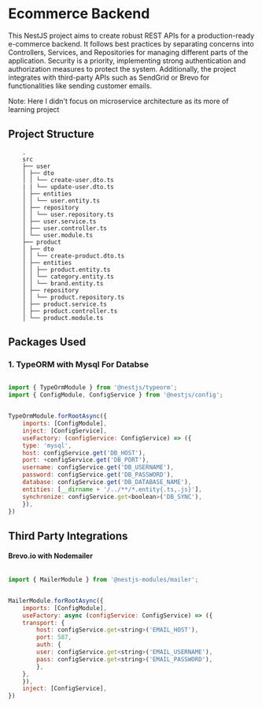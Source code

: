 # Ecommerce Backend

This NestJS project aims to create robust REST APIs for a production-ready e-commerce backend. It follows best practices by separating concerns into Controllers, Services, and Repositories for managing different parts of the application. Security is a priority, implementing strong authentication and authorization measures to protect the system. Additionally, the project integrates with third-party APIs such as SendGrid or Brevo for functionalities like sending customer emails.

Note: Here I didn't focus on microservice architecture as its more of learning project

## Project Structure

        .
        src
        ├── user
        │ ├── dto
        │ │ └── create-user.dto.ts
        | | └── update-user.dto.ts
        │ ├── entities
        │ │ └── user.entity.ts
        │ ├── repository
        │ │ └── user.repository.ts
        │ ├── user.service.ts
        │ ├── user.controller.ts
        │ └── user.module.ts
        ├── product
        │ ├── dto
        │ │ └── create-product.dto.ts
        │ ├── entities
        │ │ ├── product.entity.ts
        │ │ └── category.entity.ts
        │ │ └── brand.entity.ts
        │ ├── repository
        │ │ └── product.repository.ts
        │ ├── product.service.ts
        │ ├── product.controller.ts
        │ └── product.module.ts

## Packages Used

### 1. TypeORM with Mysql For Databse

```javascript

import { TypeOrmModule } from '@nestjs/typeorm';
import { ConfigModule, ConfigService } from '@nestjs/config';


TypeOrmModule.forRootAsync({
    imports: [ConfigModule],
    inject: [ConfigService],
    useFactory: (configService: ConfigService) => ({
    type: 'mysql',
    host: configService.get('DB_HOST'),
    port: +configService.get('DB_PORT'),
    username: configService.get('DB_USERNAME'),
    password: configService.get('DB_PASSWORD'),
    database: configService.get('DB_DATABASE_NAME'),
    entities: [__dirname + '/../**/*.entity{.ts,.js}'],
    synchronize: configService.get<boolean>('DB_SYNC'),
    }),
})
```

## Third Party Integrations

#### Brevo.io with Nodemailer

```javascript

import { MailerModule } from '@nestjs-modules/mailer';


MailerModule.forRootAsync({
    imports: [ConfigModule],
    useFactory: async (configService: ConfigService) => ({
    transport: {
        host: configService.get<string>('EMAIL_HOST'),
        port: 587,
        auth: {
        user: configService.get<string>('EMAIL_USERNAME'),
        pass: configService.get<string>('EMAIL_PASSWORD'),
        },
    },
    }),
    inject: [ConfigService],
})
```
